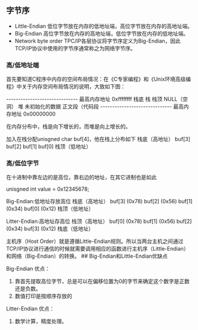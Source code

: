 ## 字节序

- Little-Endian         低位字节放在内存的低地址端，高位字节放在内存的高地址端。
- Big-Endian            高位字节放在内存的高地址端，低位字节放在内存的低地址端。
- Network byte order    TPC/IP各层协议将字节序定义为Big-Endian，因此TCP/IP协议中使用的字节序通常称之为网络字节序。

### 高/低地址端

首先要知道C程序中内存的空间布局情况：在《C专家编程》和《Unix环境高级编程》中关于内存空间布局情况的说明，大致如下图：

------------------------------ 最高内存地址 0xffffffff
栈底
栈
栈顶
NULL（空洞）
堆
未初始化的数据
正文段（代码段
------------------------------ 最高内存地址 0x00000000

在内存分布中，栈是向下增长的，而堆是向上增长的。

加入在栈分配unisgned char buf[4]，他在栈上分布如下
栈底（高地址）
buf[3]
buf[2]
buf[1]
buf[0]
栈顶（低地址）

### 高/低位字节

在十进制中靠左边的是高位，靠右边的地址，在其它进制也是如此

unisgned int value = 0x12345678;

Big-Endian:低地址存放高位
栈底（高地址）
buf[3] (0x78)
buf[2] (0x56)
buf[1] (0x34)
buf[0] (0x12)
栈顶（低地址）

Litter-Endian:高地址存高位
栈顶（高地址）
buf[0] (0x78)
buf[1] (0x56)
buf[2] (0x34)
buf[3] (0x12)
栈底（低地址）


<td bgcolor=orange> 主机序（Host Order）就是遵循Little-Endian规则</td>。所以当两台主机之间通过TCP/IP协议进行通信的时候就需要调用相应的函数进行主机序（Little-Endian）和网络（Big-Endian）的转换。
## Big-Endian和Little-Endian优缺点

Big-Endian 优点：
1. 靠首先提取高位字节，总是可以在偏移位置为0的字节来确定这个数字是正数还是负数。
2. 数值打印是按顺序存放的

Litter-Endian 优点：

1. 数学计算，精度处理。